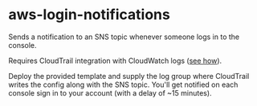 # aws-login-notifications

Sends a notification to an SNS topic whenever someone logs in to the console.

Requires CloudTrail integration with CloudWatch logs ([see how](https://docs.aws.amazon.com/awscloudtrail/latest/userguide/send-cloudtrail-events-to-cloudwatch-logs.html)).

Deploy the provided template and supply the log group where CloudTrail writes the config along with the SNS topic. You'll get notified on each console sign in to your account (with a delay of ~15 minutes).

